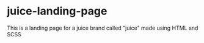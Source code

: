# juice-landing-page
This is a landing page for a juice brand called "juice" made using HTML and SCSS
